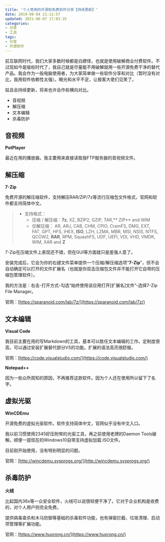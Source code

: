```yaml
---
title: '个人常用的开源和免费软件分享【持续更新】'
date: 2019-08-04 21:11:57
updated: 2021-06-07 17:03:35
categories:
- 分享
- 工具
tags:
- 分享
- 开源软件
---
```


前互联网时代，我们大家多数时候都是白嫖怪，也就是使用破解商业付费软件。不过现如今是版权时代了，我自己就是尽量能不用破解就用一些开源免费干净的替代产品。我会作为一般电脑使用者，为大家简单做一些软件分享和对比（暂时没有对比，我用软件依赖性太强）。眼光和水平不足，让极客大佬们见笑了。

姑且会持续更新，将来也许会作些横向对比。

- 音视频
- 解压缩
- 文本编辑
- 杀毒防护

<!--more-->
## 音视频

**PotPlayer**

最近在用的播放器。我主要用来直接读取我FTP服务器的音视频文件。

## 解压缩

**7-Zip**

免费开源的解压缩软件，支持解压RAR/ZIP/7z等流行压缩包文件格式，官网和软件都支持简体中文。

> - 支持格式：
>     - 压缩 / 解压缩：**7z**, XZ, BZIP2, GZIP, TAR,** ZIP** and WIM
>     - 仅解压缩： AR, ARJ, CAB, CHM, CPIO, CramFS, DMG, EXT, FAT, GPT, HFS, IHEX, **ISO**, LZH, LZMA, MBR, MSI, NSIS, NTFS, QCOW2, **RAR**, RPM, SquashFS, UDF, UEFI, VDI, VHD, VMDK, WIM, XAR and **Z**

7-Zip在压缩文件上表现还不错，但在GUI等方面就只是差强人意了。

安装完成后，它会为你的右键文件菜单提供一个压缩/解压缩选项“**7-Zip**”，但不会自动确定可以打开的文件扩展名（也就是你双击压缩包文件并不能打开它自带的压缩包管理软件）。

我的方法是：右击-打开方式-勾选“始终使用该应用打开\[扩展名\]文件”-选择7-Zip File Manager。

官网：[https://sparanoid.com/lab/7z/](https://sparanoid.com/lab/7z/)

## 文本编辑

**Visual Code**

我目前主要在用的写Markdown的工具，基本可以胜任文本编辑的工作。定制度很高，可以通过安装扩展替代部分VS的功能。扩展的语法高亮很舒服。

官网：[https://code.visualstudio.com/](https://code.visualstudio.com/)

**Notepad++**

因为一些众所周知的原因，不再推荐这款软件。因为个人还在使用所以留下了名字。

## 虚拟光驱

**WinCDEmu**

开源免费的虚拟光驱软件。软件支持简体中文，官网似乎没有中文入口。

我以前习惯使用2345好压附带的光驱工具，再之前使用老牌的Daemon Tools破解。顺便一提现在的Windows10自带支持虚拟加载.ISO文件。

目前刚开始使用，没有特别明显的问题。

官网：[http://wincdemu.sysprogs.org/](http://wincdemu.sysprogs.org/)

## 杀毒防护

**火绒**

比起国内36x等一众安全软件，火绒可以说很轻便干净了。它对于企业机构是收费的，对个人用户则完全免费。

提供病毒查杀和木马防御等基础的杀毒软件功能，也有弹窗拦截、垃圾清理、启动项管理等扩展功能。

官网：[https://www.huorong.cn/](https://www.huorong.cn/)

